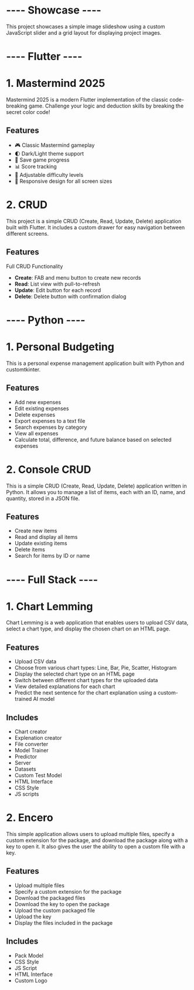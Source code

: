 # ---- Showcase ----
This project showcases a simple image slideshow using a custom JavaScript slider and a grid layout for displaying project images.

# ---- Flutter ----

# 1. Mastermind 2025
Mastermind 2025 is a modern Flutter implementation of the classic code-breaking game. Challenge your logic and deduction skills by breaking the secret color code!

## Features

  - 🎮 Classic Mastermind gameplay
  - 🌓 Dark/Light theme support
  - 💾 Save game progress
  - 📊 Score tracking
  - 🔧 Adjustable difficulty levels
  - 📱 Responsive design for all screen sizes

# 2. CRUD
This project is a simple CRUD (Create, Read, Update, Delete) application built with Flutter. It includes a custom drawer for easy navigation between different screens.

## Features
Full CRUD Functionality

  - **Create**: FAB and menu button to create new records
  - **Read**: List view with pull-to-refresh
  - **Update**: Edit button for each record
  - **Delete**: Delete button with confirmation dialog

# ---- Python ----

# 1. Personal Budgeting
This is a personal expense management application built with Python and customtkinter.

## Features
  - Add new expenses
  - Edit existing expenses
  - Delete expenses
  - Export expenses to a text file
  - Search expenses by category
  - View all expenses
  - Calculate total, difference, and future balance based on selected expenses

# 2. Console CRUD
This is a simple CRUD (Create, Read, Update, Delete) application written in Python. It allows you to manage a list of items, each with an ID, name, and quantity, stored in a JSON file.

## Features

- Create new items
- Read and display all items
- Update existing items
- Delete items
- Search for items by ID or name

# ---- Full Stack ----

# 1. Chart Lemming
Chart Lemming is a web application that enables users to upload CSV data, select a chart type, and display the chosen chart on an HTML page. 

## Features
  - Upload CSV data
  - Choose from various chart types: Line, Bar, Pie, Scatter, Histogram
  - Display the selected chart type on an HTML page
  - Switch between different chart types for the uploaded data
  - View detailed explanations for each chart
  - Predict the next sentence for the chart explanation using a custom-trained AI model

## Includes
  - Chart creator
  - Explenation creator
  - File converter
  - Model Trainer
  - Predictor
  - Server
  - Datasets
  - Custom Test Model
  - HTML Interface
  - CSS Style
  - JS scripts

# 2. Encero
This simple application allows users to upload multiple files, specify a custom extension for the package, and download the package along with a key to open it. It also gives the user the ability to open a custom file with a key.

## Features
  - Upload multiple files
  - Specify a custom extension for the package
  - Download the packaged files
  - Download the key to open the package
  - Upload the custom packaged file
  - Upload the key
  - Display the files included in the package

## Includes
  - Pack Model
  - CSS Style
  - JS Script
  - HTML Interface
  - Custom Logo
